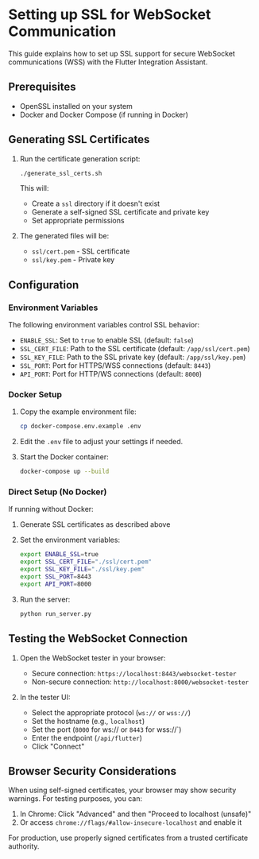 # Setting up SSL for WebSocket Communication

This guide explains how to set up SSL support for secure WebSocket communications (WSS) with the Flutter Integration Assistant.

## Prerequisites

- OpenSSL installed on your system
- Docker and Docker Compose (if running in Docker)

## Generating SSL Certificates

1. Run the certificate generation script:

   ```bash
   ./generate_ssl_certs.sh
   ```

   This will:
   - Create a `ssl` directory if it doesn't exist
   - Generate a self-signed SSL certificate and private key
   - Set appropriate permissions

2. The generated files will be:
   - `ssl/cert.pem` - SSL certificate
   - `ssl/key.pem` - Private key

## Configuration

### Environment Variables

The following environment variables control SSL behavior:

- `ENABLE_SSL`: Set to `true` to enable SSL (default: `false`)
- `SSL_CERT_FILE`: Path to the SSL certificate (default: `/app/ssl/cert.pem`)
- `SSL_KEY_FILE`: Path to the SSL private key (default: `/app/ssl/key.pem`)
- `SSL_PORT`: Port for HTTPS/WSS connections (default: `8443`)
- `API_PORT`: Port for HTTP/WS connections (default: `8000`)

### Docker Setup

1. Copy the example environment file:

   ```bash
   cp docker-compose.env.example .env
   ```

2. Edit the `.env` file to adjust your settings if needed.

3. Start the Docker container:

   ```bash
   docker-compose up --build
   ```

### Direct Setup (No Docker)

If running without Docker:

1. Generate SSL certificates as described above
2. Set the environment variables:

   ```bash
   export ENABLE_SSL=true
   export SSL_CERT_FILE="./ssl/cert.pem"
   export SSL_KEY_FILE="./ssl/key.pem" 
   export SSL_PORT=8443
   export API_PORT=8000
   ```

3. Run the server:

   ```bash
   python run_server.py
   ```

## Testing the WebSocket Connection

1. Open the WebSocket tester in your browser:
   - Secure connection: `https://localhost:8443/websocket-tester`
   - Non-secure connection: `http://localhost:8000/websocket-tester`

2. In the tester UI:
   - Select the appropriate protocol (`ws://` or `wss://`)
   - Set the hostname (e.g., `localhost`)
   - Set the port (`8000` for ws:// or `8443` for wss://`)
   - Enter the endpoint (`/api/flutter`)
   - Click "Connect"

## Browser Security Considerations

When using self-signed certificates, your browser may show security warnings. For testing purposes, you can:

1. In Chrome: Click "Advanced" and then "Proceed to localhost (unsafe)"
2. Or access `chrome://flags/#allow-insecure-localhost` and enable it

For production, use properly signed certificates from a trusted certificate authority. 